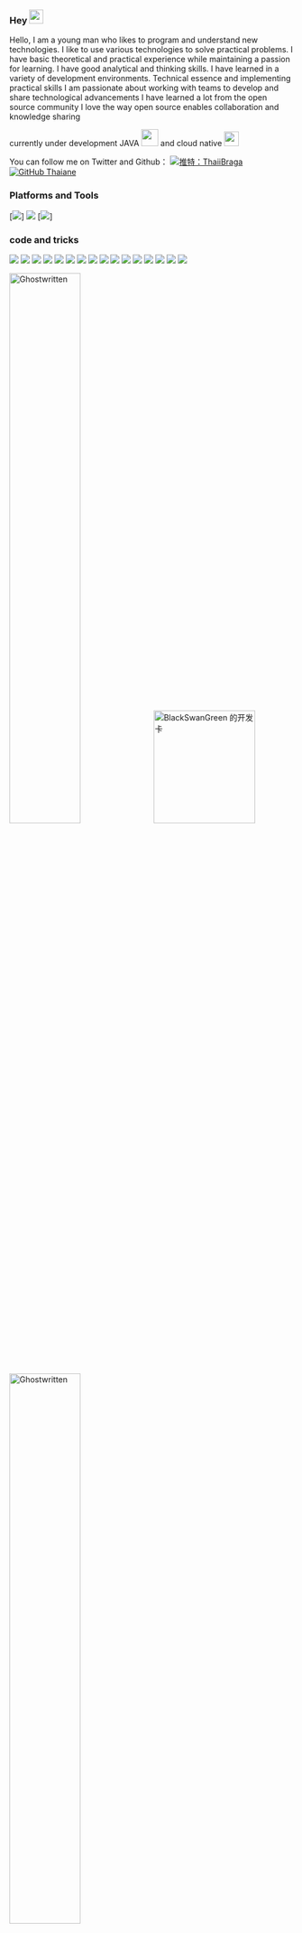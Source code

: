 ### Hey <img src="https://media.giphy.com/media/hvRJCLFzcasrR4ia7z/giphy.gif" width="25px">

Hello, I am a young man who likes to program and understand new technologies. I like to use various technologies to solve practical problems. I have basic theoretical and practical experience while maintaining a passion for learning. I have good analytical and thinking skills. I have learned in a variety of development environments. Technical essence and implementing practical skills I am passionate about working with teams to develop and share technological advancements I have learned a lot from the open source community I love the way open source enables collaboration and knowledge sharing



currently under development JAVA <img src="https://cdn.jsdelivr.net/gh/TheDudeThatCode/TheDudeThatCode/Assets/Developer.gif" width="30px" > and cloud native <img src="https://cdn.jsdelivr.net/gh/Ghostwritten/Ghostwritten/assets/gopher.gif" width="26px">

You can follow me on Twitter and Github：
[![推特：ThaiiBraga ](https://img.shields.io/twitter/follow/SuancaiR?style=social)](https://twitter.com/SuancaiR)
[![ GitHub Thaiane ](https://img.shields.io/github/followers/rage-suancai?label=follow&style=social)](https://github.com/rage-suancai)



### Platforms and Tools

[![](https://img.shields.io/badge/Browser-FireFox-4285f4?style=flat-square&logo=firefox&logoColor=ffffff)]
[![](https://img.shields.io/badge/IDE-JetBrains-black?style=flat-square&logo=jetbrains&logoColor=ffffff)](https://www.jetbrains.com/)
[![](https://img.shields.io/badge/Editor-Visual%20Studio%20Code-007ACC?style=flat-square&logo=visual-studio-code&logoColor=ffffff)]


### code and tricks

[![](https://img.shields.io/badge/-WireGuard-88171A?style=flat-square&logo=wireguard&logoColor=ffffff)](https://www.wireguard.com/)
[![](https://img.shields.io/badge/-Kubernetes-326CE5?style=flat-square&logo=kubernetes&logoColor=ffffff)](https://kubernetes.io/)
[![](https://img.shields.io/badge/-Docker-2496ED?style=flat-square&logo=docker&logoColor=ffffff)](https://www.docker.com/)
[![](https://img.shields.io/badge/-Podman-892CA0?style=flat-square&logo=podman&logoColor=ffffff)](https://podman.io/)
[![](https://img.shields.io/badge/-Prometheus-E6522C?style=flat-square&logo=prometheus&logoColor=ffffff)](https://prometheus.io/)
[![](https://img.shields.io/badge/-Grafana-F46800?style=flat-square&logo=grafana&logoColor=ffffff)](https://grafana.com/)
[![](https://img.shields.io/badge/-Harbor-60B932?style=flat-square&logo=harbor&logoColor=ffffff)](https://goharbor.io/)
[![](https://img.shields.io/badge/-Consul-F24C53?style=flat-square&logo=consul&logoColor=ffffff)](https://www.consul.io/)
[![](https://img.shields.io/badge/-Hugo-FF4088?style=flat-square&logo=hugo&logoColor=ffffff)](https://gohugo.io/)
[![](https://img.shields.io/badge/-jekyll-FFA500?style=flat-square&logo=jekyll&logoColor=ffffff)](https://jekyllrb.com/)
[![](https://img.shields.io/badge/-Linux-Fcc624?style=flat-square&logo=linux&logoColor=ffffff)](https://www.linux.org/)
[![](https://img.shields.io/badge/-Nginx-269539?style=flat-square&logo=nginx&logoColor=ffffff)](https://nginx.org/)
[![](https://img.shields.io/badge/-GitHub%20Actions-2088FF?style=flat-square&logo=github-actions&logoColor=ffffff)](https://github.com/features/actions)
[![](https://img.shields.io/badge/-Golang-00ADD8?style=flat-square&logo=go&logoColor=ffffff)](https://golang.org/)
[![](https://img.shields.io/badge/-python-blue?style=flat-square&logo=python&logoColor=ffffff)](https://www.python.org/)
[![](https://img.shields.io/badge/-Ansible-EE0000?style=flat-square&logo=ansible&logoColor=ffffff)](https://www.ansible.com/)



<span><img src="https://github-readme-stats.vercel.app/api?username=rage-suancai&show_icons=true&theme=dark&hide_border=false" alt="Ghostwritten" width=50% /></span>
<a href="https://app.daily.dev/rage-suancai" ><img src="https://api.daily.dev/devcards/cdfc7a689b9c4fa7b9dfa529683fe998.png?r=n7h" width="180" height= "200" alt="BlackSwanGreen 的开发卡"/></a>
<span><img src="https://github-readme-streak-stats.herokuapp.com/?user=rage-suancai&theme=dark" alt="Ghostwritten" width=50% /></span>



<p align="left"> Github Profile Trophy：
	<br><a href="https://github.com/ryo-ma/github-profile-trophy"><img src="https://github-profile-trophy.vercel.app/?username=Ghostwritten&主题=onedark&title=MultiLanguage,Stars,Commit,Followers,Issues,Repositories" alt="Ghostwritten" /></a> </p>
